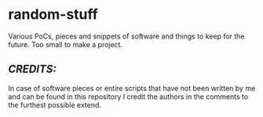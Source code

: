 # random-stuff
Various PoCs, pieces and snippets of software and things to keep for the future. 
Too small to make a project.

## ***CREDITS:***
In case of software pieces or entire scripts that have not been written by me and can be found in this repository I credit the authors in the comments to the furthest possible extend.
